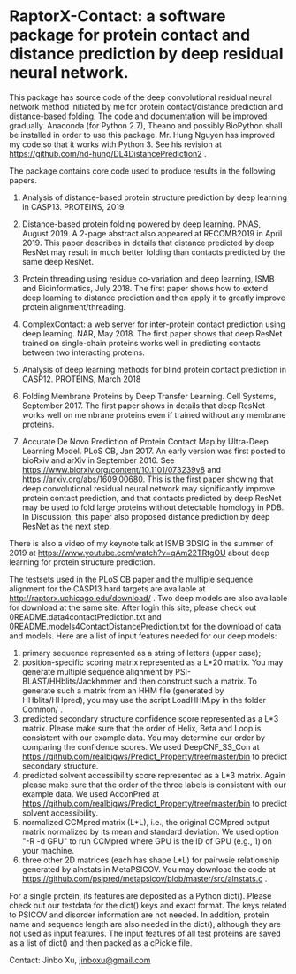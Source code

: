 # RaptorX-Contact: a software package for protein contact and distance prediction by deep residual neural network. 
This package has source code of the deep convolutional residual neural network method initiated by me for protein contact/distance prediction and distance-based folding. The code and documentation will be improved gradually. Anaconda (for Python 2.7), Theano and possibly BioPython shall be installed in order to use this package. Mr. Hung Nguyen has improved my code so that it works with Python 3. See his revision at https://github.com/nd-hung/DL4DistancePrediction2 .

The package contains core code used to produce results in the following papers. 
1) Analysis of distance-based protein structure prediction by deep learning in CASP13. PROTEINS, 2019.

2) Distance-based protein folding powered by deep learning. PNAS, August 2019. A 2-page abstract also appeared at RECOMB2019 in April 2019. This paper describes in details that distance predicted by deep ResNet may result in much better folding than contacts predicted by the same deep ResNet.

3) Protein threading using residue co-variation and deep learning, ISMB and Bioinformatics, July 2018. The first paper shows how to extend deep learning to distance prediction and then apply it to greatly improve protein alignment/threading.

4) ComplexContact: a web server for inter-protein contact prediction using deep learning. NAR, May 2018. The first paper shows that deep ResNet trained on single-chain proteins works well in predicting contacts between two interacting proteins.

5) Analysis of deep learning methods for blind protein contact prediction in CASP12. PROTEINS, March 2018

6) Folding Membrane Proteins by Deep Transfer Learning. Cell Systems, September 2017. The first paper shows in details that deep ResNet works well on membrane proteins even if trained without any membrane proteins.

7) Accurate De Novo Prediction of Protein Contact Map by Ultra-Deep Learning Model. PLoS CB, Jan 2017. An early version was first posted to bioRxiv and arXiv in September 2016. See https://www.biorxiv.org/content/10.1101/073239v8 and https://arxiv.org/abs/1609.00680. This is the first paper showing that deep convolutional residual neural network may significantly improve protein contact prediction, and that contacts predicted by deep ResNet may be used to fold large proteins without detectable homology in PDB. In Discussion, this paper also proposed distance prediction by deep ResNet as the next step. 

There is also a video of my keynote talk at ISMB 3DSIG in the summer of 2019 at https://www.youtube.com/watch?v=qAm22TRtgOU about deep learning for protein structure prediction.


The testsets used in the PLoS CB paper and the multiple sequence alignment for the CASP13 hard targets are available at http://raptorx.uchicago.edu/download/ . Two deep models are also available for download at the same site. After login this site,
please check out 0README.data4contactPrediction.txt and 0README.models4ContactDistancePrediction.txt for the download of data and models. Here are a list of input features needed for our deep models: 
1) primary sequence represented as a string of letters (upper case);
2) position-specific scoring matrix represented as a L*20 matrix. You may generate multiple sequence alignment by PSI-BLAST/HHblits/Jackhmmer and then construct such a matrix. To generate such a matrix from an HHM file (generated by HHblits/HHpred), you may use the script LoadHHM.py in the folder Common/ .
3) predicted secondary structure confidence score represented as a L*3 matrix. Please make sure that the order of Helix, Beta and Loop is consistent with our example data. You may determine our order by comparing the confidence scores. We used DeepCNF_SS_Con at https://github.com/realbigws/Predict_Property/tree/master/bin to predict secondary structure.
4) predicted solvent accessibility score represented as a L*3 matrix. Again please make sure that the order of the three labels is consistent with our example data. We used AcconPred at https://github.com/realbigws/Predict_Property/tree/master/bin to predict solvent accessibility.
5) normalized CCMpred matrix (L*L), i.e., the original CCMpred output matrix normalized by its mean and standard deviation. We used option "-R -d GPU" to run CCMpred where GPU is the ID of GPU (e.g., 1) on your machine.
6) three other 2D matrices (each has shape L*L) for pairwsie relationship generated by alnstats in MetaPSICOV. You may download the code at https://github.com/psipred/metapsicov/blob/master/src/alnstats.c . 

For a single protein, its features are deposited as a Python dict(). Please check out our testdata for the dict() keys and exact format. The keys related to PSICOV and disorder information are not needed. In addition, protein name and sequence length are also needed in the dict(), although they are not used as input features. The input features of all test proteins are saved as a list of dict() and then packed as a cPickle file. 

Contact: Jinbo Xu, jinboxu@gmail.com
